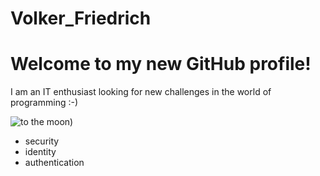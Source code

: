# Volker_Friedrich
# Welcome to my new GitHub profile!

I am an IT enthusiast looking for new challenges in the world of programming :-)

![to the moon](https://cdn.mos.cms.futurecdn.net/jQmJrRLY73sV8JgyPm6cRm-1200-80.jpg.webp))

- security 
- identity 
- authentication
